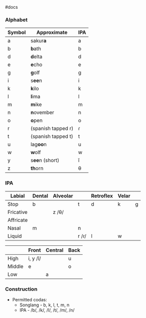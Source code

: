 #docs 

### Alphabet
| Symbol | Approximate | IPA |
| ---- | ---- | ---- |
| a | sakur**a** | a |
| b | **b**ath | b|
| d | **d**elta | d|
| e | **e**cho | e|
| g | **g**olf | g|
| i | s**ee**n|i|
| k | **k**ilo |k|
| l | **l**ima |l|
| m | **m**ike |m|
| n | **n**ovember |n|
| o | **o**pen |o|
| r | (spanish tapped r) |ɾ|
| t | (spanish tapped t) |t|
| u | lag**oo**n |u|
| w | **w**olf |w|
|y|s**ee**n (short)|ĭ|
| z | **th**orn |θ|

### IPA
|Labial|  Dental | Alveolar  |   |  Retroflex | Velar   |   |
|---|---|---|---|---|---|---|
|Stop|b||t|d|k|g||
|Fricative||z /θ/||||||
|Affricate||||||||
|Nasal|m||n|||||
|Liquid|||r /ɾ/|l|w|||

| |Front|Central|Back|
|---|---|---|---|
|High|i, y /ĭ/||u|
|Middle|e||o|
|Low||a||

### Construction
- Permitted codas:
  - Songlang - b, k, l, t, m, n
  - IPA - /b/, /k/, /l/, /t/, /m/, /n/